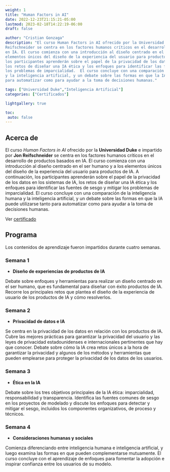 ```yaml
---
weight: 1
title: "Human Factors in AI"
date: 2022-12-23T21:15:21-05:00
lastmod: 2023-02-18T14:22:19-06:00
draft: false

author: "Cristian Gonzaga"
description: "El curso Human Factors in AI ofrecido por la Universidad Duke e impartido por Jon 
Reifschneider se centra en los factores humanos críticos en el desarrollo de productos basados 
en IA. El curso comienza con una introducción al diseño centrado en el ser humano y a los 
elementos únicos del diseño de la experiencia del usuario para productos de IA. A continuación, 
los participantes aprenderán sobre el papel de la privacidad de los datos en los sistemas de IA, 
los retos de diseñar una IA ética y los enfoques para identificar las fuentes de sesgo y mitigar 
los problemas de imparcialidad.  El curso concluye con una comparación de la inteligencia humana 
y la inteligencia artificial, y un debate sobre las formas en que la IA puede utilizarse tanto 
para automatizar como para ayudar a la toma de decisiones humanas."

tags: ["Universidad Duke","Inteligencia Artificial"]
categories: ["Certificados"]

lightgallery: true

toc:
 auto: false
---
```

<!--more-->

## Acerca de

El curso *Human Factors in AI* ofrecido por la **Universidad Duke** e impartido por **Jon 
Reifschneider** se centra en los factores humanos críticos en el desarrollo de productos basados 
en IA. El curso comienza con una introducción al diseño centrado en el ser humano y a los 
elementos únicos del diseño de la experiencia del usuario para productos de IA. A continuación, 
los participantes aprenderán sobre el papel de la privacidad de los datos en los sistemas de IA, 
los retos de diseñar una IA ética y los enfoques para identificar las fuentes de sesgo y mitigar 
los problemas de imparcialidad.  El curso concluye con una comparación de la inteligencia humana 
y la inteligencia artificial, y un debate sobre las formas en que la IA puede utilizarse tanto 
para automatizar como para ayudar a la toma de decisiones humanas.

Ver [certificado](https://coursera.org/share/e5a206d8e19b63fa4d224b5633e8762a)

## Programa

Los contenidos de aprendizaje fueron impartidos durante cuatro semanas.

### Semana 1
* **Diseño de experiencias de productos de IA**

Debate sobre enfoques y herramientas para realizar un diseño centrado en el ser humano, que es 
fundamental para diseñar con éxito productos de IA. Recorre los principales retos que plantea 
el diseño de la experiencia de usuario de los productos de IA y cómo resolverlos.


### Semana 2
* **Privacidad de datos e IA**

Se centra en la privacidad de los datos en relación con los productos de IA. Cubre las mejores 
prácticas para garantizar la privacidad del usuario y las leyes de privacidad estadounidenses e 
internacionales pertinentes que hay que conocer. Debate sobre cómo la IA crea retos únicos a la 
hora de garantizar la privacidad y algunos de los métodos y herramientas que pueden emplearse 
para proteger la privacidad de los datos de los usuarios.

### Semana 3
* **Ética en la IA**

Debate sobre los tres objetivos principales de la IA ética: imparcialidad, responsabilidad y 
transparencia. Identifica las fuentes comunes de sesgo en los proyectos de modelado y discute los 
enfoques para detectar y mitigar el sesgo, incluidos los componentes organizativos, de proceso y 
técnicos.

### Semana 4
* **Consideraciones humanas y sociales**

Comienza diferenciando entre inteligencia humana e inteligencia artificial, y luego examina las 
formas en que pueden complementarse mutuamente. El curso concluye con el aprendizaje de enfoques 
para fomentar la adopción e inspirar confianza entre los usuarios de su modelo.
